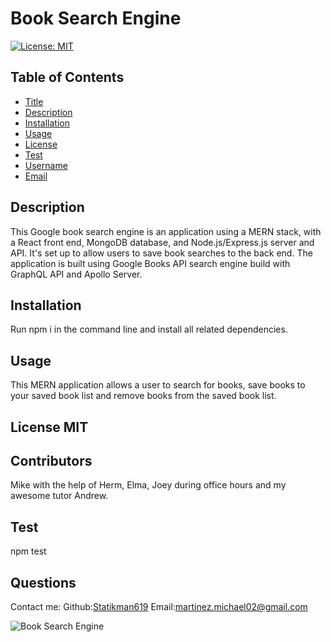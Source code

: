 # Book Search Engine

[![License: MIT](https://img.shields.io/badge/License-MIT-yellow.svg)](https://opensource.org/licenses/MIT)

## Table of Contents

- [Title](#Title)
- [Description](#description)
- [Installation](#installation)
- [Usage](#usage)
- [License](#license)
- [Test](#test)
- [Username](#username)
- [Email](#license)

## Description

This Google book search engine is an application using a MERN stack, with a React front end, MongoDB database, and Node.js/Express.js server and API. It's set up to allow users to save book searches to the back end. The application is built using Google Books API search engine build with GraphQL API and Apollo Server.

## Installation

Run npm i in the command line and install all related dependencies.

## Usage

This MERN application allows a user to search for books, save books to your saved book list and remove books from the saved book list.

## License MIT

## Contributors

Mike with the help of Herm, Elma, Joey during office hours and my awesome tutor Andrew.

## Test

npm test

## Questions

Contact me:
Github:[Statikman619](https://github.com/Statikman619)
Email:[martinez.michael02@gmail.com](https://github.com/Statikman619)

![Book Search Engine](https://user-images.githubusercontent.com/73040685/128965993-ed8179e9-7286-4957-9855-fdd5be686946.png)

